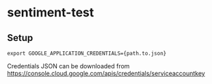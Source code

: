 # sentiment-test

## Setup

```
export GOOGLE_APPLICATION_CREDENTIALS={path.to.json}
```

Credentials JSON can be downloaded from 
https://console.cloud.google.com/apis/credentials/serviceaccountkey
